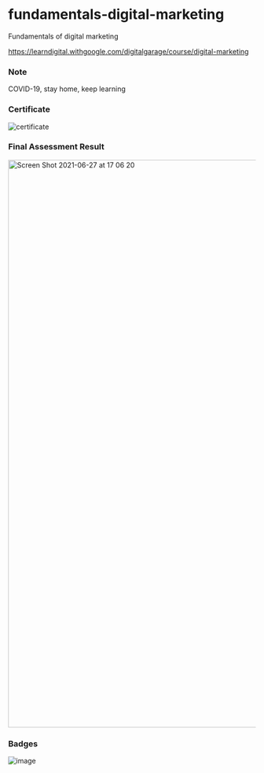 # fundamentals-digital-marketing
Fundamentals of digital marketing

https://learndigital.withgoogle.com/digitalgarage/course/digital-marketing


### Note 
COVID-19, stay home, keep learning 

### Certificate 
![certificate](https://user-images.githubusercontent.com/3994863/123540642-43dd1680-d76a-11eb-9877-2be37e117510.png)

### Final Assessment Result 
<img width="1155" alt="Screen Shot 2021-06-27 at 17 06 20" src="https://user-images.githubusercontent.com/3994863/123540590-024c6b80-d76a-11eb-8d36-c87317949c3e.png">


### Badges
![image](https://user-images.githubusercontent.com/3994863/123544972-0e432800-d780-11eb-8488-052e9d3ec2b9.png)
